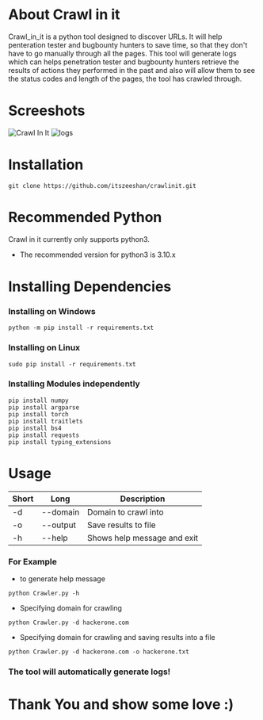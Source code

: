 # About Crawl in it
Crawl_in_it is a python tool designed to discover URLs. It will help penteration tester and bugbounty hunters to save time, so that they don't have to go manually through all the pages. This tool will generate logs which can helps penetration tester and bugbounty hunters retrieve the results of actions they performed in the past and also will allow them to see the status codes and length of the pages, the tool has crawled through.

# Screeshots
![Crawl In It](https://user-images.githubusercontent.com/35112049/170496013-75fc2a89-0a36-426d-bee8-c6f26e163c51.gif)
![logs](https://user-images.githubusercontent.com/35112049/170496034-25374041-fe3c-42de-9a51-90e3ee4ad102.png)

# Installation

```
git clone https://github.com/itszeeshan/crawlinit.git
```

# Recommended Python
Crawl in it currently only supports python3.
* The recommended version for python3 is 3.10.x

# Installing Dependencies

### Installing on Windows
```
python -m pip install -r requirements.txt
```

### Installing on Linux
```
sudo pip install -r requirements.txt
```

### Installing Modules independently
```
pip install numpy
pip install argparse
pip install torch
pip install traitlets
pip install bs4
pip install requests
pip install typing_extensions
```
# Usage
Short | Long      | Description
------|-----------|-------------
-d    | --domain  | Domain to crawl into
-o    | --output  | Save results to file
-h    | --help    | Shows help message and exit

### For Example
* to generate help message
```
python Crawler.py -h
```
* Specifying domain for crawling
```
python Crawler.py -d hackerone.com
```
* Specifying domain for crawling and saving results into a file
```
python Crawler.py -d hackerone.com -o hackerone.txt
```

### The tool will automatically generate logs!

# Thank You and show some love :)
